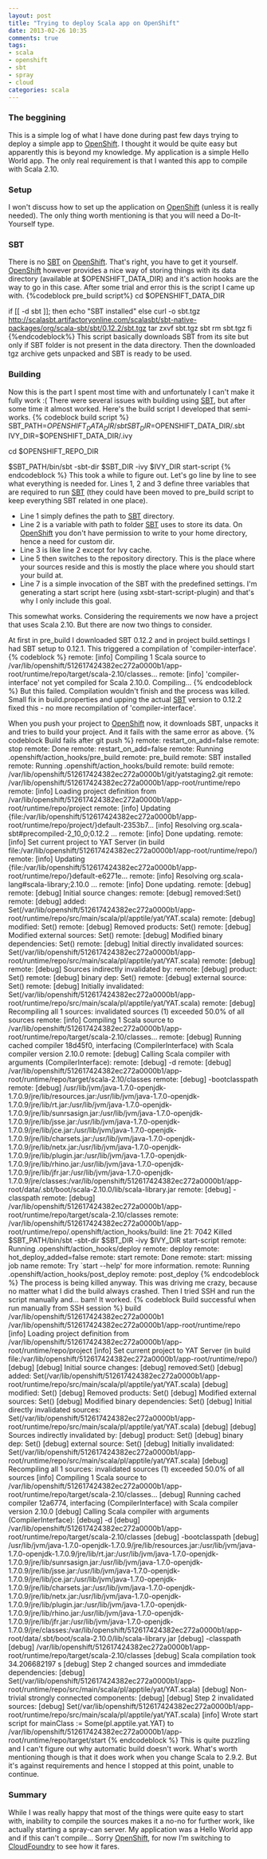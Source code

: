 ```yaml
---
layout: post
title: "Trying to deploy Scala app on OpenShift"
date: 2013-02-26 10:35
comments: true
tags:
- scala
- openshift
- sbt
- spray
- cloud
categories: scala
---
```

### The beggining
This is a simple log of what I have done during past few days trying to deploy a simple app to [OpenShift](https://openshift.redhat.com/app/). I thought it would be quite easy but apparently this is beyond my knowledge. My application is a simple Hello World app. The only real requirement is that I wanted this app to compile with Scala 2.10.

### Setup
I won't discuss how to set up the application on [OpenShift](https://openshift.redhat.com/app/) (unless it is really needed). The only thing worth mentioning is that you will need a Do-It-Yourself type.

### SBT
There is no [SBT](http://www.scala-sbt.org/) on [OpenShift](https://openshift.redhat.com/app/). That's right, you have to get it yourself. [OpenShift](https://openshift.redhat.com/app/) however provides a nice way of storing things with its data directory (available at $OPENSHIFT_DATA_DIR) and it's action hooks are the way to go in this case. After some trial and error this is the script I came up with.
{%codeblock pre_build script%}
cd $OPENSHIFT_DATA_DIR

if [[ -d sbt ]]; then
  echo "SBT installed"
else
  curl -o sbt.tgz http://scalasbt.artifactoryonline.com/scalasbt/sbt-native-packages/org/scala-sbt/sbt/0.12.2/sbt.tgz
  tar zxvf sbt.tgz sbt
  rm sbt.tgz
fi
{%endcodeblock%}
This script basically downloads SBT from its site but only if SBT folder is not present in the data directory. Then the downloaded tgz archive gets unpacked and SBT is ready to be used.

### Building
Now this is the part I spent most time with and unfortunately I can't make it fully work :( There were several issues with building using [SBT](http://www.scala-sbt.org/), but after some time it almost worked. Here's the build script I developed that semi-works.
{% codeblock build script %}
SBT_PATH=$OPENSHIFT_DATA_DIR/sbt
SBT_DIR=$OPENSHIFT_DATA_DIR/.sbt
IVY_DIR=$OPENSHIFT_DATA_DIR/.ivy

cd $OPENSHIFT_REPO_DIR

$SBT_PATH/bin/sbt -sbt-dir $SBT_DIR -ivy $IVY_DIR start-script
{% endcodeblock %}
This took a while to figure out. Let's go line by line to see what everything is needed for. Lines 1, 2 and 3 define three variables that are required to run [SBT](http://www.scala-sbt.org/) (they could have been moved to pre_build script to keep everything SBT related in one place). 
* Line 1 simply defines the path to [SBT](http://www.scala-sbt.org/) directory.
* Line 2 is a variable with path to folder [SBT](http://www.scala-sbt.org/) uses to store its data. On [OpenShift](https://openshift.redhat.com/app/) you don't have permission to write to your home directory, hence a need for custom dir.
* Line 3 is like line 2 except for Ivy cache.
* Line 5 then switches to the repository directory. This is the place where your sources reside and this is mostly the place where you should start your build at.
* Line 7 is a simple invocation of the SBT with the predefined settings. I'm generating a start script here (using xsbt-start-script-plugin) and that's why I only include this goal.

This somewhat works. Considering the requirements we now have a project that uses Scala 2.10. But there are now two things to consider.

At first in pre_build I downloaded SBT 0.12.2 and in project build.settings I had SBT setup to 0.12.1. This triggered a compilation of 'compiler-interface'.
{% codeblock %}
remote: [info] Compiling 1 Scala source to /var/lib/openshift/512617424382ec272a0000b1/app-root/runtime/repo/target/scala-2.10/classes...
remote: [info] 'compiler-interface' not yet compiled for Scala 2.10.0. Compiling...
{% endcodeblock %}
But this failed. Compilation wouldn't finish and the process was killed. Small fix in build.properties and upping the actual [SBT](http://www.scala-sbt.org/) version to 0.12.2 fixed this - no more recompilation of 'compiler-interface'.

When you push your project to [OpenShift](https://openshift.redhat.com/app/) now, it downloads SBT, unpacks it and tries to build your project. And it fails with the same error as above.
{% codeblock Build fails after git push %}
remote: restart_on_add=false
remote: stop
remote: Done
remote: restart_on_add=false
remote: Running .openshift/action_hooks/pre_build
remote: pre_build
remote: SBT installed
remote: Running .openshift/action_hooks/build
remote: build
remote: /var/lib/openshift/512617424382ec272a0000b1/git/yatstaging2.git
remote: /var/lib/openshift/512617424382ec272a0000b1/app-root/runtime/repo
remote: [info] Loading project definition from /var/lib/openshift/512617424382ec272a0000b1/app-root/runtime/repo/project
remote: [info] Updating {file:/var/lib/openshift/512617424382ec272a0000b1/app-root/runtime/repo/project/}default-2353b7...
        [info] Resolving org.scala-sbt#precompiled-2_10_0;0.12.2 ...
remote: [info] Done updating.
remote: [info] Set current project to YAT Server (in build file:/var/lib/openshift/512617424382ec272a0000b1/app-root/runtime/repo/)
remote: [info] Updating {file:/var/lib/openshift/512617424382ec272a0000b1/app-root/runtime/repo/}default-e6271e...
remote: [info] Resolving org.scala-lang#scala-library;2.10.0 ...
remote: [info] Done updating.
remote: [debug]
remote: [debug] Initial source changes:
remote: [debug]   removed:Set()
remote: [debug] 	added: Set(/var/lib/openshift/512617424382ec272a0000b1/app-root/runtime/repo/src/main/scala/pl/apptile/yat/YAT.scala)
remote: [debug] 	modified: Set()
remote: [debug] Removed products: Set()
remote: [debug] Modified external sources: Set()
remote: [debug] Modified binary dependencies: Set()
remote: [debug] Initial directly invalidated sources: Set(/var/lib/openshift/512617424382ec272a0000b1/app-root/runtime/repo/src/main/scala/pl/apptile/yat/YAT.scala)
remote: [debug]
remote: [debug] Sources indirectly invalidated by:
remote: [debug] 	product: Set()
remote: [debug] 	binary dep: Set()
remote: [debug] 	external source: Set()
remote: [debug] Initially invalidated: Set(/var/lib/openshift/512617424382ec272a0000b1/app-root/runtime/repo/src/main/scala/pl/apptile/yat/YAT.scala)
remote: [debug] Recompiling all 1 sources: invalidated sources (1) exceeded 50.0% of all sources
remote: [info] Compiling 1 Scala source to /var/lib/openshift/512617424382ec272a0000b1/app-root/runtime/repo/target/scala-2.10/classes...
remote: [debug] Running cached compiler 18d45f0, interfacing (CompilerInterface) with Scala compiler version 2.10.0
remote: [debug] Calling Scala compiler with arguments  (CompilerInterface):
remote: [debug] 	-d
remote: [debug] 	/var/lib/openshift/512617424382ec272a0000b1/app-root/runtime/repo/target/scala-2.10/classes
remote: [debug] 	-bootclasspath
remote: [debug] 	/usr/lib/jvm/java-1.7.0-openjdk-1.7.0.9/jre/lib/resources.jar:/usr/lib/jvm/java-1.7.0-openjdk-1.7.0.9/jre/lib/rt.jar:/usr/lib/jvm/java-1.7.0-openjdk-1.7.0.9/jre/lib/sunrsasign.jar:/usr/lib/jvm/java-1.7.0-openjdk-1.7.0.9/jre/lib/jsse.jar:/usr/lib/jvm/java-1.7.0-openjdk-1.7.0.9/jre/lib/jce.jar:/usr/lib/jvm/java-1.7.0-openjdk-1.7.0.9/jre/lib/charsets.jar:/usr/lib/jvm/java-1.7.0-openjdk-1.7.0.9/jre/lib/netx.jar:/usr/lib/jvm/java-1.7.0-openjdk-1.7.0.9/jre/lib/plugin.jar:/usr/lib/jvm/java-1.7.0-openjdk-1.7.0.9/jre/lib/rhino.jar:/usr/lib/jvm/java-1.7.0-openjdk-1.7.0.9/jre/lib/jfr.jar:/usr/lib/jvm/java-1.7.0-openjdk-1.7.0.9/jre/classes:/var/lib/openshift/512617424382ec272a0000b1/app-root/data/.sbt/boot/scala-2.10.0/lib/scala-library.jar
remote: [debug] 	-classpath
remote: [debug] 	/var/lib/openshift/512617424382ec272a0000b1/app-root/runtime/repo/target/scala-2.10/classes
remote: /var/lib/openshift/512617424382ec272a0000b1/app-root/runtime/repo/.openshift/action_hooks/build: line 21:  7042 Killed            $SBT_PATH/bin/sbt -sbt-dir $SBT_DIR -ivy $IVY_DIR start-script
remote: Running .openshift/action_hooks/deploy
remote: deploy
remote: hot_deploy_added=false
remote: start
remote: Done
remote: start: missing job name
remote: Try `start --help' for more information.
remote: Running .openshift/action_hooks/post_deploy
remote: post_deploy
{% endcodeblock %}
The process is being killed anyway. This was driving me crazy, because no matter what I did the build always crashed. Then I tried SSH and run the script manually and… bam! It worked.
{% codeblock Build successful when run manually from SSH session %}
build
/var/lib/openshift/512617424382ec272a0000b1
/var/lib/openshift/512617424382ec272a0000b1/app-root/runtime/repo
[info] Loading project definition from /var/lib/openshift/512617424382ec272a0000b1/app-root/runtime/repo/project
[info] Set current project to YAT Server (in build file:/var/lib/openshift/512617424382ec272a0000b1/app-root/runtime/repo/)
[debug]
[debug] Initial source changes:
[debug]   removed:Set()
[debug] 	added: Set(/var/lib/openshift/512617424382ec272a0000b1/app-root/runtime/repo/src/main/scala/pl/apptile/yat/YAT.scala)
[debug] 	modified: Set()
[debug] Removed products: Set()
[debug] Modified external sources: Set()
[debug] Modified binary dependencies: Set()
[debug] Initial directly invalidated sources: Set(/var/lib/openshift/512617424382ec272a0000b1/app-root/runtime/repo/src/main/scala/pl/apptile/yat/YAT.scala)
[debug]
[debug] Sources indirectly invalidated by:
[debug] 	product: Set()
[debug] 	binary dep: Set()
[debug] 	external source: Set()
[debug] Initially invalidated: Set(/var/lib/openshift/512617424382ec272a0000b1/app-root/runtime/repo/src/main/scala/pl/apptile/yat/YAT.scala)
[debug] Recompiling all 1 sources: invalidated sources (1) exceeded 50.0% of all sources
[info] Compiling 1 Scala source to /var/lib/openshift/512617424382ec272a0000b1/app-root/runtime/repo/target/scala-2.10/classes...
[debug] Running cached compiler 12a6774, interfacing (CompilerInterface) with Scala compiler version 2.10.0
[debug] Calling Scala compiler with arguments  (CompilerInterface):
[debug] 	-d
[debug] 	/var/lib/openshift/512617424382ec272a0000b1/app-root/runtime/repo/target/scala-2.10/classes
[debug] 	-bootclasspath
[debug] 	/usr/lib/jvm/java-1.7.0-openjdk-1.7.0.9/jre/lib/resources.jar:/usr/lib/jvm/java-1.7.0-openjdk-1.7.0.9/jre/lib/rt.jar:/usr/lib/jvm/java-1.7.0-openjdk-1.7.0.9/jre/lib/sunrsasign.jar:/usr/lib/jvm/java-1.7.0-openjdk-1.7.0.9/jre/lib/jsse.jar:/usr/lib/jvm/java-1.7.0-openjdk-1.7.0.9/jre/lib/jce.jar:/usr/lib/jvm/java-1.7.0-openjdk-1.7.0.9/jre/lib/charsets.jar:/usr/lib/jvm/java-1.7.0-openjdk-1.7.0.9/jre/lib/netx.jar:/usr/lib/jvm/java-1.7.0-openjdk-1.7.0.9/jre/lib/plugin.jar:/usr/lib/jvm/java-1.7.0-openjdk-1.7.0.9/jre/lib/rhino.jar:/usr/lib/jvm/java-1.7.0-openjdk-1.7.0.9/jre/lib/jfr.jar:/usr/lib/jvm/java-1.7.0-openjdk-1.7.0.9/jre/classes:/var/lib/openshift/512617424382ec272a0000b1/app-root/data/.sbt/boot/scala-2.10.0/lib/scala-library.jar
[debug] 	-classpath
[debug] 	/var/lib/openshift/512617424382ec272a0000b1/app-root/runtime/repo/target/scala-2.10/classes
[debug] Scala compilation took 34.206682197 s
[debug] Step 2 changed sources and immdediate dependencies:
[debug] 	Set(/var/lib/openshift/512617424382ec272a0000b1/app-root/runtime/repo/src/main/scala/pl/apptile/yat/YAT.scala)
[debug] Non-trivial strongly connected components:
[debug]
[debug] Step 2 invalidated sources:
[debug] 	Set(/var/lib/openshift/512617424382ec272a0000b1/app-root/runtime/repo/src/main/scala/pl/apptile/yat/YAT.scala)
[info] Wrote start script for mainClass := Some(pl.apptile.yat.YAT) to /var/lib/openshift/512617424382ec272a0000b1/app-root/runtime/repo/target/start
{% endcodeblock %}
This is quite puzzling and I can't figure out why automatic build doesn't work. What's worth mentioning though is that it does work when you change Scala to 2.9.2. But it's against requirements and hence I stopped at this point, unable to continue.

### Summary
While I was really happy that most of the things were quite easy to start with, inability to compile the sources makes it a no-no for further work, like actually starting a spray-can server. My application was a Hello World app and if this can't compile… Sorry [OpenShift](https://openshift.redhat.com/app/), for now I'm switching to [CloudFoundry](http://www.cloudfoundry.com/) to see how it fares.